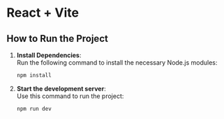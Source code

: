 # React + Vite

## How to Run the Project

1. **Install Dependencies**:  
   Run the following command to install the necessary Node.js modules:  
   ```bash
   npm install

2. **Start the development server**:  
   Use this command to run the project:  
   ```bash
   npm run dev
